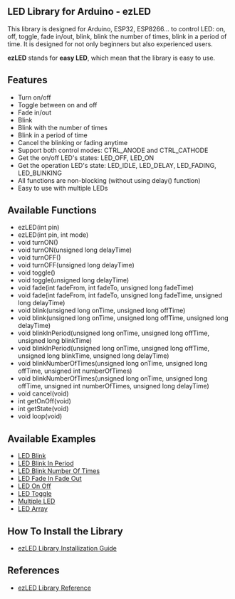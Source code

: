 ## LED Library for Arduino - ezLED

This library is designed for Arduino, ESP32, ESP8266... to control LED: on, off, toggle, fade in/out, blink, blink the number of times, blink in a period of time. It is designed for not only beginners but also experienced users.

**ezLED** stands for **easy LED**, which mean that the library is easy to use.

## Features

- Turn on/off
- Toggle between on and off
- Fade in/out
- Blink
- Blink with the number of times
- Blink in a period of time
- Cancel the blinking or fading anytime
- Support both control modes: CTRL_ANODE and CTRL_CATHODE
- Get the on/off LED's states: LED_OFF, LED_ON
- Get the operation LED's state: LED_IDLE, LED_DELAY, LED_FADING, LED_BLINKING
- All functions are non-blocking (without using delay() function)
- Easy to use with multiple LEDs

## Available Functions

- ezLED(int pin)
- ezLED(int pin, int mode)
- void turnON()
- void turnON(unsigned long delayTime)
- void turnOFF()
- void turnOFF(unsigned long delayTime)
- void toggle()
- void toggle(unsigned long delayTime)
- void fade(int fadeFrom, int fadeTo, unsigned long fadeTime)
- void fade(int fadeFrom, int fadeTo, unsigned long fadeTime, unsigned long delayTime)
- void blink(unsigned long onTime, unsigned long offTime)
- void blink(unsigned long onTime, unsigned long offTime, unsigned long delayTime)
- void blinkInPeriod(unsigned long onTime, unsigned long offTime, unsigned long blinkTime)
- void blinkInPeriod(unsigned long onTime, unsigned long offTime, unsigned long blinkTime, unsigned long delayTime)
- void blinkNumberOfTimes(unsigned long onTime, unsigned long offTime, unsigned int numberOfTimes)
- void blinkNumberOfTimes(unsigned long onTime, unsigned long offTime, unsigned int numberOfTimes, unsigned long delayTime)
- void cancel(void)
- int getOnOff(void)
- int getState(void)
- void loop(void)

## Available Examples

- [LED Blink](https://arduinogetstarted.com/library/led/example/arduino-led-blink)
- [LED Blink In Period](https://arduinogetstarted.com/library/led/example/arduino-led-blink-in-period)
- [LED Blink Number Of Times](https://arduinogetstarted.com/library/led/example/arduino-led-blink-number-of-times)
- [LED Fade In Fade Out](https://arduinogetstarted.com/library/led/example/arduino-led-fade-in-fade-out)
- [LED On Off](https://arduinogetstarted.com/library/led/example/arduino-led-on-off)
- [LED Toggle](https://arduinogetstarted.com/library/led/example/arduino-led-toggle)
- [Multiple LED](https://arduinogetstarted.com/library/led/example/arduino-multiple-led)
- [LED Array](https://arduinogetstarted.com/library/led/example/arduino-led-array)

## How To Install the Library

- [ezLED Library Installization Guide](https://arduinogetstarted.com/tutorials/arduino-led-library)

## References

- [ezLED Library Reference](https://arduinogetstarted.com/tutorials/arduino-led-library)
